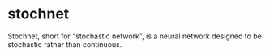 # stochnet

Stochnet, short for "stochastic network", is a neural network designed to be stochastic rather than continuous.
